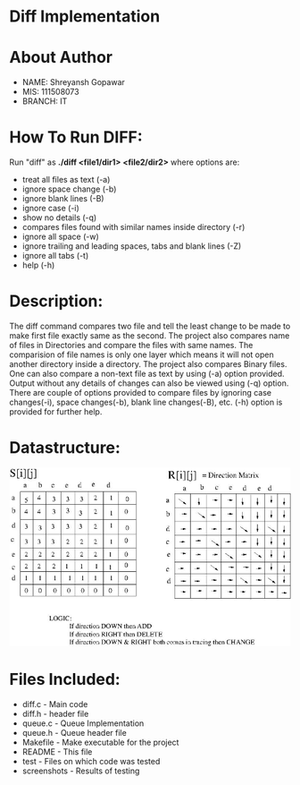 # Diff Implementation

# About Author

* NAME: Shreyansh Gopawar
* MIS: 111508073
* BRANCH: IT

# How To Run DIFF:

Run "diff" as __./diff <options> <file1/dir1> <file2/dir2>__ where options are:
* treat all files as text (-a)
* ignore space change (-b)
* ignore blank lines (-B)
* ignore case (-i)
* show no details (-q)
* compares files found with similar names inside directory (-r)
* ignore all space (-w)
* ignore trailing and leading spaces, tabs and blank lines (-Z)
* ignore all tabs (-t)
* help (-h)
	
# Description:

The diff command compares two file and tell the least change to be made to make first file exactly same as the second.
The project also compares name of files in Directories and compare the files with same names. The comparision of file names is only one layer which means it will not open another directory inside a directory.
The project also compares Binary files.
One can also compare a non-text file as text by using (-a) option provided.
Output without any details of changes can also be viewed using (-q) option.
There are couple of options provided to compare files by ignoring case changes(-i), space changes(-b), blank line changes(-B), etc.
(-h) option is provided for further help.

# Datastructure:

![Datastructure](https://github.com/ShreyanshG22/diff-miniproject/blob/master/datastructure.jpg)

# Files Included:

* diff.c - Main code
* diff.h - header file
* queue.c - Queue Implementation
* queue.h - Queue header file
* Makefile - Make executable for the project
* README - This file
* test - Files on which code was tested
* screenshots - Results of testing
